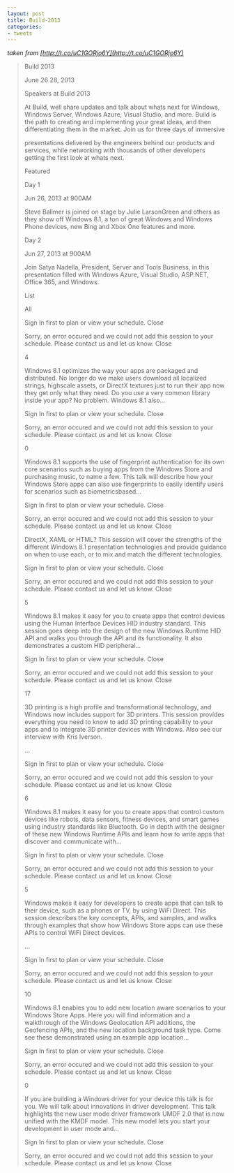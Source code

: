 ```yaml
---
layout: post
title: Build-2013
categories:
- tweets
---
```

*taken from [http://t.co/uC1GORjo6Y](http://t.co/uC1GORjo6Y)*
>Build 2013
>
>June 26       28, 2013
>
>Speakers at Build 2013
>
>At Build, well share updates and talk about whats next for Windows, Windows Server, Windows Azure, Visual Studio, and more. Build is the path to creating and implementing your great ideas, and then differentiating them in the market. Join us for three days of immersive
>
>presentations delivered by the engineers behind our products and services, while networking with thousands of other developers getting the first look at whats next.
>
>Featured
>
>Day 1
>
>Jun 26, 2013 at 900AM
>
>Steve Ballmer is joined on stage by Julie LarsonGreen and others as they show off Windows 8.1, a ton of great Windows and Windows Phone devices, new Bing and Xbox One features and more.
>
>Day 2
>
>Jun 27, 2013 at 900AM
>
>Join Satya Nadella, President, Server and Tools Business, in this presentation filled with Windows Azure, Visual Studio, ASP.NET, Office 365, and Windows.
>
>List
>
>All
>
>Sign In first to plan or view your schedule. Close
>
>Sorry, an error occured and we could not add this session to your schedule. Please contact us and let us know. Close
>
>4
>
>Windows 8.1 optimizes the way your apps are packaged and distributed. No longer do we make users download all localized strings, highscale assets, or DirectX textures just to run their app now they get only what they need. Do you use a very common library inside your app? No problem. Windows 8.1 also...
>
>Sign In first to plan or view your schedule. Close
>
>Sorry, an error occured and we could not add this session to your schedule. Please contact us and let us know. Close
>
>0
>
>Windows 8.1 supports the use of fingerprint authentication for its own core scenarios such as buying apps from the Windows Store and purchasing music, to name a few. This talk will describe how your Windows Store apps can also use fingerprints to easily identify users for scenarios such as biometricsbased...
>
>Sign In first to plan or view your schedule. Close
>
>Sorry, an error occured and we could not add this session to your schedule. Please contact us and let us know. Close
>
>DirectX, XAML or HTML? This session will cover the strengths of the different Windows 8.1 presentation technologies and provide guidance on when to use each, or to mix and match the different technologies.
>
>Sign In first to plan or view your schedule. Close
>
>Sorry, an error occured and we could not add this session to your schedule. Please contact us and let us know. Close
>
>5
>
>Windows 8.1 makes it easy for you to create apps that control devices using the Human Interface Devices HID industry standard. This session goes deep into the design of the new Windows Runtime HID API and walks you through the API and its functionality. It also demonstrates a custom HID peripheral...
>
>Sign In first to plan or view your schedule. Close
>
>Sorry, an error occured and we could not add this session to your schedule. Please contact us and let us know. Close
>
>17
>
>3D printing is a high profile and transformational technology, and Windows now includes support for 3D printers. This session provides everything you need to know to add 3D printing capability to your apps and to integrate 3D printer devices with Windows. Also see our interview with Kris Iverson.
>
>...
>
>Sign In first to plan or view your schedule. Close
>
>Sorry, an error occured and we could not add this session to your schedule. Please contact us and let us know. Close
>
>6
>
>Windows 8.1 makes it easy for you to create apps that control custom devices like robots, data sensors, fitness devices, and smart games using industry standards like Bluetooth. Go in depth with the designer of these new Windows Runtime APIs and learn how to write apps that discover and communicate with...
>
>Sign In first to plan or view your schedule. Close
>
>Sorry, an error occured and we could not add this session to your schedule. Please contact us and let us know. Close
>
>5
>
>Windows makes it easy for developers to create apps that can talk to their device, such as a phones or TV, by using WiFi Direct. This session describes the key concepts, APIs, and samples, and walks through examples that show how Windows Store apps can use these APIs to control WiFi Direct devices.
>
>...
>
>Sign In first to plan or view your schedule. Close
>
>Sorry, an error occured and we could not add this session to your schedule. Please contact us and let us know. Close
>
>10
>
>Windows 8.1 enables you to add new location aware scenarios to your Windows Store Apps. Here you will find information and a walkthrough of the Windows Geolocation API additions, the Geofencing APIs, and the new location background task type. Come see these demonstrated using an example app  location...
>
>Sign In first to plan or view your schedule. Close
>
>Sorry, an error occured and we could not add this session to your schedule. Please contact us and let us know. Close
>
>0
>
>If you are building a Windows driver for your device this talk is for you. We will talk about innovations in driver development. This talk highlights the new user mode driver framework UMDF 2.0 that is now unified with the KMDF model. This new model lets you start your development in user mode and...
>
>Sign In first to plan or view your schedule. Close
>
>Sorry, an error occured and we could not add this session to your schedule. Please contact us and let us know. Close
>
>